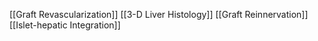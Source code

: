 [[Graft Revascularization]]
[[3-D Liver Histology]]
[[Graft Reinnervation]]
[[Islet-hepatic Integration]]
